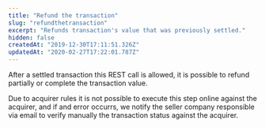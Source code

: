 ```yaml
---
title: "Refund the transaction"
slug: "refundthetransaction"
excerpt: "Refunds transaction's value that was previously settled."
hidden: false
createdAt: "2019-12-30T17:11:51.326Z"
updatedAt: "2020-02-27T17:22:01.787Z"
---
```

After a settled transaction this REST call is allowed, it is possible to refund partially or complete the transaction value. 

Due to acquirer rules it is not possible to execute this step online against the acquirer, and if and error occurrs, we notify the seller company responsible via email to verify manually the transaction status against the acquirer.